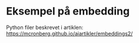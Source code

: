 # Eksempel på embedding

Python filer beskrevet i artiklen: https://mcronberg.github.io/aiartikler/embeddings2/
